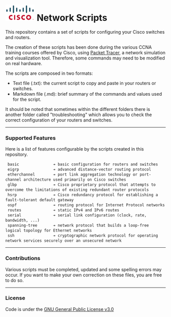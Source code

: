 ![Cisco Logo](assets/cisco.png "Cisco logo") Network Scripts
===============================

This repository contains a set of scripts for configuring your Cisco switches
and routers.

The creation of these scripts has been done during the various CCNA training
courses offered by Cisco, using [Packet
Tracer](https://www.netacad.com/courses/packet-tracer-download/), a network
simulation and visualization tool. Therefore, some commands may need to be
modified on real hardware.

The scripts are composed in two formats:
*  Text file (.txt): the current script to copy and paste in your routers or switches.
*  Markdown file (.md): brief summary of the commands and values used for the script.

It should be noted that sometimes within the different folders there is another
folder called "troubleshooting" which allows you to check the correct
configuration of your routers and switches.

--------------------

### Supported Features ###

Here is a list of features configurable by the scripts created in this
repository.

```
 basic               ➔ basic configuration for routers and switches
 eigrp               ➔ advanced distance-vector routing protocol
 etherchannel        ➔ port link aggregation technology or port-channel architecture used primarily on Cisco switches
 glbp                ➔ Cisco proprietary protocol that attempts to overcome the limitations of existing redundant router protocols
 hsrp                ➔ Cisco redundancy protocol for establishing a fault-tolerant default gateway
 ospf                ➔ routing protocol for Internet Protocol networks
 routes              ➔ static IPv4 and IPv6 routes
 serial              ➔ serial link configuration (clock, rate, bandwidth, ...)
 spanning-tree       ➔ network protocol that builds a loop-free logical topology for Ethernet networks
 ssh                 ➔ cryptographic network protocol for operating network services securely over an unsecured network
```

--------------------

### Contributions ###

Various scripts must be completed, updated and some spelling errors may occur. If you want to
make your own correction on these files, you are free to do so.

--------------------

### License ###

Code is under the [GNU General Public License v3.0](https://www.gnu.org/licenses/gpl.html)
